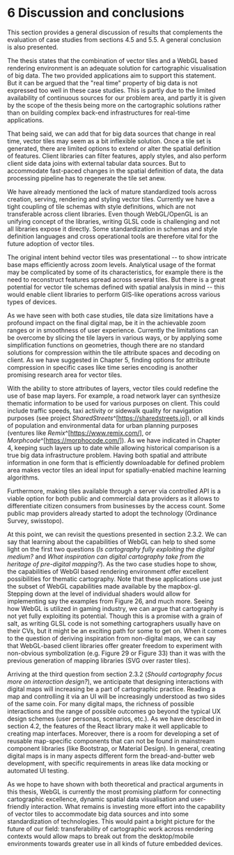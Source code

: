 # 6 Discussion and conclusions

This section provides a general discussion of results that complements the evaluation of case studies from sections 4.5 and 5.5. A general conclusion is also presented.

The thesis states that the combination of vector tiles and a WebGL based rendering environment is an adequate solution for cartographic visualisation of big data. The two provided applications aim to support this statement. But it can be argued that the "real time" property of big data is not expressed too well in these case studies. This is partly due to the limited availability of continuous sources for our problem area, and partly it is given by the scope of the thesis being more on the cartographic solutions rather than on building complex back-end infrastructures for real-time applications. 

That being said, we can add that for big data sources that change in real time, vector tiles may seem as a bit inflexible solution. Once a tile set is generated, there are limited options to extend or alter the spatial definition of features. Client libraries can filter features, apply styles, and also perform client side data joins with external tabular data sources. But to accommodate fast-paced changes in the spatial definition of data, the data processing pipeline has to regenerate the tile set anew. 

We have already mentioned the lack of mature standardized tools across creation, serving, rendering and styling vector tiles. Currently we have a tight coupling of tile schemas with style definitions, which are not transferable across client libraries. Even though WebGL/OpenGL is an unifying concept of the libraries, writing GLSL code is challenging and not all libraries expose it directly. Some standardization in schemas and style definition languages and cross operational tools are therefore vital for the future adoption of vector tiles.  

The original intent behind vector tiles was presentational -- to show intricate base maps efficiently across zoom levels. Analytical usage of the format may be complicated by some of its characteristics, for example there is the need to reconstruct features spread across several tiles. But there is a great potential for vector tile schemas defined with spatial analysis in mind -- this would enable client libraries to perform GIS-like operations across various types of devices.

As we have seen with both case studies, tile data size limitations have a profound impact on the final digital map, be it in the achievable zoom ranges or in smoothness of user experience. Currently the limitations can be overcome by slicing the tile layers in various ways, or by applying some simplification functions on geometries, though there are no standard solutions for compression within the tile attribute spaces and decoding on client. As we have suggested in Chapter 5, finding options for attribute compression in specific cases like time series encoding is another promising research area for vector tiles.

With the ability to store attributes of layers, vector tiles could redefine the use of base map layers. For example, a road network layer can synthesize thematic information to be used for various purposes on client. This could include traffic speeds, taxi activity or sidewalk quality for navigation purposes (see project *SharedStreets*^[<https://sharedstreets.io>]), or all kinds of population and environmental data for urban planning purposes (ventures like *Remix*^[<https://www.remix.com/>], or *Morphcode*^[<https://morphocode.com/>]). As we have indicated in Chapter 4, keeping such layers up to date while allowing historical comparison is a true big data infrastructure problem. Having both spatial and attribute information in one form that is efficiently downloadable for defined problem area makes vector tiles an ideal input for spatially-enabled machine learning algorithms.

Furthermore, making tiles available through a server via controlled API is a viable option for both public and commercial data providers as it allows to differentiate citizen consumers from businesses by the access count. Some public map providers already started to adopt the technology (Ordinance Survey, swisstopo).

At this point, we can revisit the questions presented in section 2.3.2. 
We can say that learning about the capabilities of WebGL can help to shed some light on the first two questions (*Is cartography fully exploiting the digital medium?* and *What inspiration can digital cartography take from the heritage of pre-digital mapping?*). As the two case studies hope to show, the capabilities of WebGl based rendering environment offer excellent possibilities for thematic cartography. Note that these applications use just the subset of WebGL capabilities made available by the mapbox-gl. Stepping down at the level of individual shaders would allow for implementing say the examples from Figure 26, and much more. Seeing how WebGL is utilized in gaming industry, we can argue that cartography is not yet fully exploiting its potential. Though this is a promise with a grain of salt, as writing GLSL code is not something cartographers usually have on their CVs, but it might be an exciting path for some to get on. When it comes to the question of deriving inspiration from non-digital maps, we can say that WebGL-based client libraries offer greater freedom to experiment with non-obvious symbolization (e.g. Figure 29 or Figure 33) than it was with the previous generation of mapping libraries (SVG over raster tiles).

Arriving at the third question from section 2.3.2 (*Should cartography focus more on interaction design?*), we anticipate that designing interactions with digital maps will increasing be a part of cartographic practice. Reading a map and controlling it via an UI will be increasingly understood as two sides of the same coin. For many digital maps, the richness of possible interactions and the range of possible outcomes go beyond the typical UX design schemes (user personas, scenarios, etc.). As we have described in section 4.2, the features of the React library make it well applicable to creating map interfaces. Moreover, there is a room for developing a set of reusable map-specific components that can not be found in mainstream component libraries (like Bootstrap, or Material Design). In general, creating digital maps is in many aspects different form the bread-and-butter web development, with specific requirements in areas like data mocking or automated UI testing.  

As we hope to have shown with both theoretical and practical arguments in this thesis, WebGL is currently the most promising platform for connecting cartographic excellence, dynamic spatial data visualisation and user-friendly interaction. What remains is investing more effort into the capability of vector tiles to accommodate big data sources and into some standardization of technologies. This would paint a bright picture for the future of our field: transferability of cartographic work across rendering contexts would allow maps to break out from the desktop/mobile environments towards greater use in all kinds of future embedded devices.

